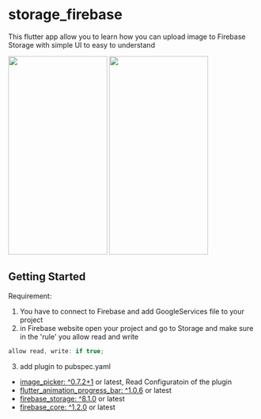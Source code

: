 # storage_firebase

 This flutter app allow you to learn how you can upload image to Firebase Storage with simple UI to easy to understand

<p float="left">
   <img src="https://user-images.githubusercontent.com/34947914/122567689-fc63d580-d059-11eb-9744-b20b8b0eca3e.png" width="200" height="400"/>
  <img src="https://user-images.githubusercontent.com/34947914/122567818-25846600-d05a-11eb-8637-ed66fdd3f7e3.png" width="200" height="400" />
</p>


## Getting Started

Requirement:
1. You have to connect to Firebase and add GoogleServices file to your project
2. in Firebase website open your project and go to Storage and make sure in the 'rule' you allow read and write 
 ```javaScript
 allow read, write: if true;
 ```
3. add plugin to pubspec.yaml 
- [image_picker: ^0.7.2+1](https://pub.dev/packages/image_picker) or latest, Read Configuratoin of the plugin
- [flutter_animation_progress_bar: ^1.0.6](https://pub.dev/packages/flutter_animation_progress_bar) or latest
- [firebase_storage: ^8.1.0](https://pub.dev/packages/firebase_storage) or latest
- [firebase_core: ^1.2.0](https://pub.dev/packages/firebase_core) or latest



